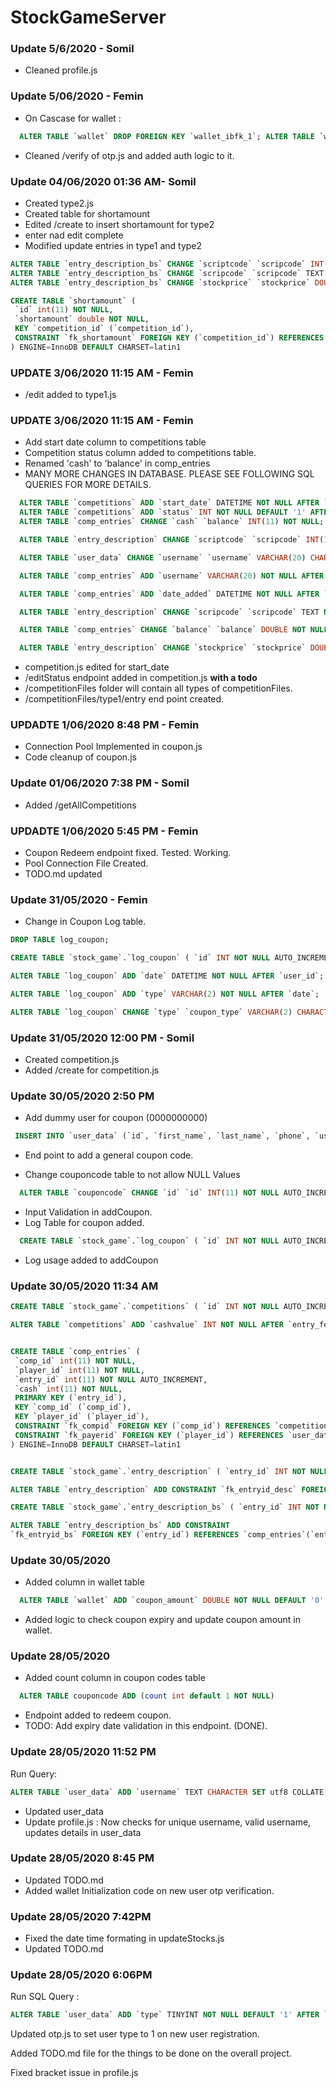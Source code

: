 # StockGameServer

### Update 5/6/2020 - Somil
- Cleaned profile.js

### Update 5/06/2020 - Femin
 - On Cascase for wallet :
~~~~sql
  ALTER TABLE `wallet` DROP FOREIGN KEY `wallet_ibfk_1`; ALTER TABLE `wallet` ADD CONSTRAINT `wallet_ibfk_1` FOREIGN KEY (`id`) REFERENCES `user_data`(`id`) ON DELETE CASCADE ON UPDATE RESTRICT;
~~~~
 - Cleaned /verify of otp.js and added auth logic to it.

### Update 04/06/2020 01:36 AM- Somil

- Created type2.js
- Created table for shortamount
- Edited /create to insert shortamount for type2
- enter nad edit complete
- Modified update entries in type1 and type2

~~~~sql
ALTER TABLE `entry_description_bs` CHANGE `scriptcode` `scripcode` INT(11) NOT NULL, CHANGE `price` `stockprice` INT(11) NOT NULL, CHANGE `qty` `quantity` INT(11) NOT NULL, CHANGE `netvalue` `amount` INT(11) NOT NULL;
ALTER TABLE `entry_description_bs` CHANGE `scripcode` `scripcode` TEXT NOT NULL;
ALTER TABLE `entry_description_bs` CHANGE `stockprice` `stockprice` DOUBLE NOT NULL, CHANGE `amount` `amount` DOUBLE NOT NULL;

CREATE TABLE `shortamount` (
 `id` int(11) NOT NULL,
 `shortamount` double NOT NULL,
 KEY `competition_id` (`competition_id`),
 CONSTRAINT `fk_shortamount` FOREIGN KEY (`competition_id`) REFERENCES `competitions` (`id`) ON DELETE CASCADE ON UPDATE CASCADE
) ENGINE=InnoDB DEFAULT CHARSET=latin1
~~~~

### UPDATE 3/06/2020 11:15 AM - Femin
 - /edit added to type1.js 

### UPDATE 3/06/2020 11:15 AM - Femin
 - Add start date column to competitions table
 - Competition status column added to competitions table.
 - Renamed 'cash' to 'balance' in comp_entries
 - MANY MORE CHANGES IN DATABASE. PLEASE SEE FOLLOWING SQL QUERIES FOR MORE DETAILS.
~~~~sql
  ALTER TABLE `competitions` ADD `start_date` DATETIME NOT NULL AFTER `day_added`;
  ALTER TABLE `competitions` ADD `status` INT NOT NULL DEFAULT '1' AFTER `last_day`;
  ALTER TABLE `comp_entries` CHANGE `cash` `balance` INT(11) NOT NULL;

  ALTER TABLE `entry_description` CHANGE `scriptcode` `scripcode` INT(11) NOT NULL, CHANGE `buy_price` `stockprice` INT(11) NOT NULL, CHANGE `buy_qty` `quantity` INT(11) NOT NULL, CHANGE `netvalue` `amount` INT(11) NOT NULL;

  ALTER TABLE `user_data` CHANGE `username` `username` VARCHAR(20) CHARACTER SET utf8 COLLATE utf8_general_ci NULL DEFAULT NULL;

  ALTER TABLE `comp_entries` ADD `username` VARCHAR(20) NOT NULL AFTER `player_id`;

  ALTER TABLE `comp_entries` ADD `date_added` DATETIME NOT NULL AFTER `balance`, ADD `date_edited` DATETIME NOT NULL AFTER `date_added`;

  ALTER TABLE `entry_description` CHANGE `scripcode` `scripcode` TEXT NOT NULL;

  ALTER TABLE `comp_entries` CHANGE `balance` `balance` DOUBLE NOT NULL;

  ALTER TABLE `entry_description` CHANGE `stockprice` `stockprice` DOUBLE NOT NULL, CHANGE `amount` `amount` DOUBLE NOT NULL;
~~~~
 - competition.js edited for start_date
 - /editStatus endpoint added in competition.js **with a todo**
 - /competitionFiles folder will contain all types of competitionFiles. 
 - /competitionFiles/type1/entry end point created.

### UPDADTE 1/06/2020 8:48 PM - Femin
 - Connection Pool Implemented in coupon.js
 - Code cleanup of coupon.js
  
### Update 01/06/2020 7:38 PM - Somil

- Added /getAllCompetitions

### UPDADTE 1/06/2020 5:45 PM - Femin
 - Coupon Redeem endpoint fixed. Tested. Working.
 - Pool Connection File Created.
 - TODO.md updated

### Update 31/05/2020 - Femin
 - Change in Coupon Log table.
~~~~sql
DROP TABLE log_coupon;

CREATE TABLE `stock_game`.`log_coupon` ( `id` INT NOT NULL AUTO_INCREMENT , `coupon_id` TEXT NOT NULL , `coupon_code` TEXT NOT NULL , `amount` DOUBLE NOT NULL , `log_type` TEXT NOT NULL , `phone` TEXT NOT NULL , `user_id` INT NULL , PRIMARY KEY (`id`)) ENGINE = InnoDB;

ALTER TABLE `log_coupon` ADD `date` DATETIME NOT NULL AFTER `user_id`;

ALTER TABLE `log_coupon` ADD `type` VARCHAR(2) NOT NULL AFTER `date`;

ALTER TABLE `log_coupon` CHANGE `type` `coupon_type` VARCHAR(2) CHARACTER SET utf8 COLLATE utf8_general_ci NOT NULL;
~~~~

### Update 31/05/2020 12:00 PM - Somil
- Created competition.js
- Added /create for competition.js

### Update 30/05/2020 2:50 PM
 - Add dummy user for coupon (0000000000)
~~~~sql
 INSERT INTO `user_data` (`id`, `first_name`, `last_name`, `phone`, `username`, `date_registered`, `last_login`, `last_login_ip`, `FCM_token`, `login_token`, `usr_setupdone`, `type`) VALUES (NULL, 'Coupon', 'Dummy', '0000000000', 'coupondummy', '2000-12-31 00:00:00', NULL, NULL, NULL, NULL, '0', '3');
~~~~
 - End point to add a general coupon code.

- Change couponcode table to not allow NULL Values
~~~~sql
  ALTER TABLE `couponcode` CHANGE `id` `id` INT(11) NOT NULL AUTO_INCREMENT, CHANGE `phone` `phone` VARCHAR(10) CHARACTER SET utf8 COLLATE utf8_general_ci NOT NULL, CHANGE `code` `code` TEXT CHARACTER SET utf8 COLLATE utf8_general_ci NOT NULL, CHANGE `date_added` `date_added` DATETIME NOT NULL, CHANGE `expiry_date` `expiry_date` DATETIME NOT NULL, CHANGE `amount` `amount` DOUBLE NOT NULL;
~~~~

- Input Validation in addCoupon.
- Log Table for coupon added. 
~~~~sql
  CREATE TABLE `stock_game`.`log_coupon` ( `id` INT NOT NULL AUTO_INCREMENT , `type` TEXT NOT NULL , `log` TEXT NOT NULL , PRIMARY KEY (`id`))
~~~~
- Log usage added to addCoupon

### Update 30/05/2020 11:34 AM
~~~sql
CREATE TABLE `stock_game`.`competitions` ( `id` INT NOT NULL AUTO_INCREMENT ,  `type` INT NOT NULL ,  `entry_fee` INT NOT NULL ,  `max_entry` INT NOT NULL ,  `entries_count` INT NOT NULL ,  `duration_day` INT NOT NULL ,  `day_added` DATETIME NOT NULL ,  `last_day` DATETIME NOT NULL ,    PRIMARY KEY  (`id`)) ENGINE = InnoDB;

ALTER TABLE `competitions` ADD `cashvalue` INT NOT NULL AFTER `entry_fee`;


CREATE TABLE `comp_entries` (
 `comp_id` int(11) NOT NULL,
 `player_id` int(11) NOT NULL,
 `entry_id` int(11) NOT NULL AUTO_INCREMENT,
 `cash` int(11) NOT NULL,
 PRIMARY KEY (`entry_id`),
 KEY `comp_id` (`comp_id`),
 KEY `player_id` (`player_id`),
 CONSTRAINT `fk_compid` FOREIGN KEY (`comp_id`) REFERENCES `competitions` (`id`) ON DELETE CASCADE,
 CONSTRAINT `fk_payerid` FOREIGN KEY (`player_id`) REFERENCES `user_data` (`id`) ON DELETE CASCADE ON UPDATE CASCADE
) ENGINE=InnoDB DEFAULT CHARSET=latin1


CREATE TABLE `stock_game`.`entry_description` ( `entry_id` INT NOT NULL , `scriptcode` INT NOT NULL , `buy_price` INT NOT NULL , `buy_qty` INT NOT NULL , `netvalue` INT NOT NULL ) ENGINE = InnoDB;

ALTER TABLE `entry_description` ADD CONSTRAINT `fk_entryid_desc` FOREIGN KEY (`entry_id`) REFERENCES `comp_entries`(`entry_id`) ON DELETE CASCADE ON UPDATE CASCADE;

CREATE TABLE `stock_game`.`entry_description_bs` ( `entry_id` INT NOT NULL , `scriptcode` INT NOT NULL , `buy_price` INT NOT NULL , `buy_qty` INT NOT NULL , `netvalue` INT NOT NULL, `buy_or_sell` TINYINT NOT NULL ) ENGINE = InnoDB;

ALTER TABLE `entry_description_bs` ADD CONSTRAINT 
`fk_entryid_bs` FOREIGN KEY (`entry_id`) REFERENCES `comp_entries`(`entry_id`) ON DELETE CASCADE ON UPDATE CASCADE;
~~~

### Update 30/05/2020
 - Added column in wallet table
~~~~sql
  ALTER TABLE `wallet` ADD `coupon_amount` DOUBLE NOT NULL DEFAULT '0' AFTER `money_played`;
~~~~

 - Added logic to check coupon expiry and update coupon amount in wallet.

### Update 28/05/2020 
  - Added count column in coupon codes table
  ~~~~sql
    ALTER TABLE couponcode ADD (count int default 1 NOT NULL)
  ~~~~

  - Endpoint added to redeem coupon.
  - TODO: Add expiry date validation in this endpoint. (DONE).

### Update 28/05/2020 11:52 PM

Run Query:
~~~sql
ALTER TABLE `user_data` ADD `username` TEXT CHARACTER SET utf8 COLLATE utf8_general_ci NULL AFTER `phone`;
~~~
- Updated user_data
- Update profile.js : Now checks for unique username, valid username, updates details in user_data

### Update 28/05/2020 8:45 PM
- Updated TODO.md
- Added wallet Initialization code on new user otp verification.


### Update 28/05/2020 7:42PM
 - Fixed the date time formating in updateStocks.js 
 - Updated TODO.md

### Update 28/05/2020 6:06PM 

Run SQL Query : 
~~~~sql
ALTER TABLE `user_data` ADD `type` TINYINT NOT NULL DEFAULT '1' AFTER `usr_setupdone`;
~~~~

Updated otp.js to set user type to 1 on new user registration.

Added TODO.md file for the things to be done on the overall project.

Fixed bracket issue in profile.js

